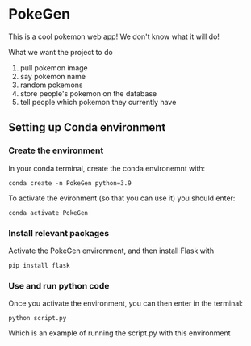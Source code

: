 # PokeGen

This is a cool pokemon web app! We don't know what it will do!

What we want the project to do 
1. pull pokemon image
2. say pokemon name
3. random pokemons
4. store people's pokemon on the database
5. tell people which pokemon they currently have

## Setting up Conda environment

### Create the environment

In your conda terminal, create the conda environemnt with:

`conda create -n PokeGen python=3.9`

To activate the evironment (so that you can use it) you should enter:

`conda activate PokeGen`

### Install relevant packages

Activate the PokeGen environment, and then install Flask with

`pip install flask`

### Use and run python code

Once you activate the environment, you can then enter in the terminal:

`python script.py`

Which is an example of running the script.py with this environment
